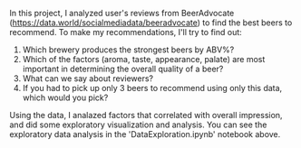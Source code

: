 In this project, I analyzed user's reviews from BeerAdvocate (https://data.world/socialmediadata/beeradvocate) to find the best beers to recommend. To make my recommendations, I'll try to find out:
1. Which brewery produces the strongest beers by ABV%?
2. Which of the factors (aroma, taste, appearance, palate) are most important in determining the overall quality of a beer?
3. What can we say about reviewers?
4. If you had to pick up only 3 beers to recommend using only this data, which would you pick?
    
Using the data, I analazed factors that correlated with overall impression, and did some exploratory visualization and analysis. You can see the exploratory data analysis in the 'DataExploration.ipynb' notebook above.